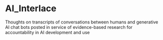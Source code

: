 # AI_Interlace
Thoughts on transcripts of conversations between humans and generative AI chat bots posted in service of evidence-based research for accountability in AI development and use

